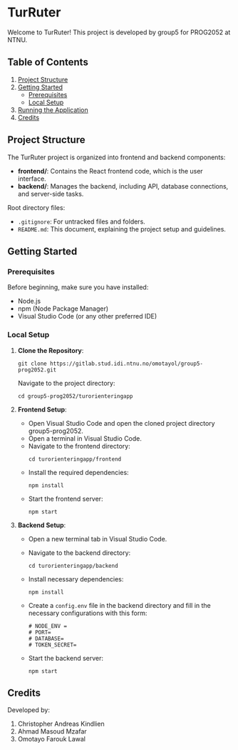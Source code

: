# TurRuter

Welcome to TurRuter! This project is developed by group5 for PROG2052 at NTNU.

## Table of Contents

1. [Project Structure](#project-structure)
2. [Getting Started](#getting-started)
   - [Prerequisites](#prerequisites)
   - [Local Setup](#local-setup)
3. [Running the Application](#running-the-application)
4. [Credits](#credits)

## Project Structure

The TurRuter project is organized into frontend and backend components:

- **frontend/**: Contains the React frontend code, which is the user interface.
- **backend/**: Manages the backend, including API, database connections, and server-side tasks.

Root directory files:
- `.gitignore`: For untracked files and folders.
- `README.md`: This document, explaining the project setup and guidelines.

## Getting Started

### Prerequisites

Before beginning, make sure you have installed:
- Node.js
- npm (Node Package Manager)
- Visual Studio Code (or any other preferred IDE)

### Local Setup

1. **Clone the Repository**:
    ```
    git clone https://gitlab.stud.idi.ntnu.no/omotayol/group5-prog2052.git
    ```
    Navigate to the project directory:
    ```
    cd group5-prog2052/turorienteringapp 
    ```

2. **Frontend Setup**:
    - Open Visual Studio Code and open the cloned project directory group5-prog2052.
    - Open a terminal in Visual Studio Code.
    - Navigate to the frontend directory:
      ```
      cd turorienteringapp/frontend 
      ```
    - Install the required dependencies:
      ```
      npm install
      ```
    - Start the frontend server:
      ```
      npm start
      ```

3. **Backend Setup**:
    - Open a new terminal tab in Visual Studio Code.
    - Navigate to the backend directory:
      ```
      cd turorienteringapp/backend
      ```
    - Install necessary dependencies:
      ```
      npm install
      ```
    - Create a `config.env` file in the backend directory and fill in the necessary configurations with this form:

      ```env
      # NODE_ENV =
      # PORT=
      # DATABASE=
      # TOKEN_SECRET= 
      ```

      <!-- Placeholder for future configuration details -->

    - Start the backend server:
      ```
      npm start
      ```



## Credits

Developed by:
1. Christopher Andreas Kindlien
2. Ahmad Masoud Mzafar
3. Omotayo Farouk Lawal
